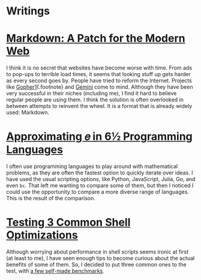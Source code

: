 # Writings

# [Markdown: A Patch for the Modern Web](markdown--a-patch-for-the-modern-web.md)
I think it is no secret that websites have become worse with time.
From ads to pop-ups to terrible load times,
it seems that looking stuff up gets harder as every second goes by.
People have tried to reform the Internet.
Projects like [Gopher](https://en.wikipedia.org/wiki/Gopher_(protocol))[1](#gopher){.footnote}
and [Gemini](https://gemini.circumlunar.space/) come to mind.
Although they have been very successful in their niches (including me),
I find it hard to believe regular people are using them.
I think the solution is often overlooked in between attempts to reinvent the wheel.
It is a format that is already widely used: Markdown.

# [Approximating 𝑒 in 6½ Programming Languages](approximating----in-6--programming-languages.md)
I often use programming languages to play around with mathematical problems,
as they are often the fastest option to quickly iterate over ideas.
I have used the usual scripting options, like Python, JavaScript, Julia, Go, and even `bc`.
That left me wanting to compare some of them,
but then I noticed I could use the opportunity to compare a more diverse range of languages.
This is the result of the comparison.

# [Testing 3 Common Shell Optimizations](testing-3-common-shell-optimizations.md)
Although worrying about performance in shell scripts seems ironic at first (at least to me),
I have seen enough tips to become curious about the actual benefits of some of them.
So, I decided to put three common ones to the test, with [a few self-made benchmarks](https://github.com/hhhhhhhhhn/bensh).

